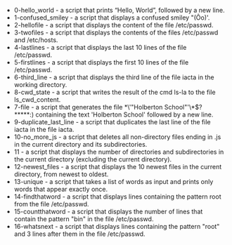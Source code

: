 * 0-hello_world - a script that prints “Hello, World”, followed by a new line.
* 1-confused_smiley - a script that displays a confused smiley "(Ôo)'.
* 2-hellofile - a script that displays the content of the file /etc/passwd.
* 3-twofiles - a script that displays the contents of the files /etc/passwd and /etc/hosts.
* 4-lastlines - a script that displays the last 10 lines of the file /etc/passwd.
* 5-firstlines - a script that displays the first 10 lines of the file /etc/passwd.
* 6-third_line - a script that displays the third line of the file iacta in the working directory.
* 8-cwd_state - a script that writes the result of the cmd ls-la to the file ls_cwd_content.
* 7-file - a script that generates the file \*\\'"Holberton School"\'\\*$\?\*\*\*\*\*:) containing the text 'Holberton School' followed by a new line.
* 9-duplicate_last_line - a script that duplicates the last line of the file iacta in the file iacta.
* 10-no_more_js - a script that deletes all non-directory files ending in .js in the current directory and its subdirectories.
* 11 - a script that displays the number of directories and subdirectories in the current directory (excluding the current directory).
* 12-newest_files - a script that displays the 10 newest files in the current directory, from newest to oldest.
* 13-unique - a script that takes a list of words as input and prints only words that appear exactly once.
* 14-findthatword - a script that displays lines containing the pattern root from the file /etc/passwd.
* 15-countthatword - a script that displays the number of lines that contain the pattern "bin" in the file /etc/passwd.
* 16-whatsnext - a script that displays lines containing the pattern "root" and 3 lines after them in the file /etc/passwd.
